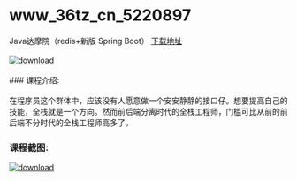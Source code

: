 # www_36tz_cn_5220897
Java达摩院（redis+新版 Spring Boot）
[下载地址](http://www.36tz.cn/article/5220897 "下载地址")
<br/></br>[![download](http://36tz.cn/muke_img/2021_08_1-69-300x167.png "下载地址")](http://www.36tz.cn/article/5220897 "下载地址")
<br/></br>### 课程介绍:<br/></br>在程序员这个群体中，应该没有人愿意做一个安安静静的接口仔。想要提高自己的技能，全栈就是一个方向。然而前后端分离时代的全栈工程师，门槛可比从前的前后端不分时代的全栈工程师高多了。

### 课程截图:
[![download](http://36tz.cn/muke_img/2021_08_2-67.png "下载地址")](http://www.36tz.cn/article/5220897 "下载地址")
